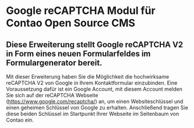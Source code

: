 # Google reCAPTCHA Modul für Contao Open Source CMS

## Diese Erweiterung stellt Google reCAPTCHA V2 in Form eines neuen Formularfeldes im Formulargenerator bereit.

Mit dieser Erweiterung haben Sie die Möglichkeit die hochwirksame reCAPTCHA V2 von Google in Ihrem Kontaktformular einzubinden. Eine Voraussetzung dafür ist ein Google Account, mit diesem Account melden Sie sich auf der reCAPTCHA Webseite (https://www.google.com/recaptcha/) an, um einen Websiteschlüssel und einen geheimen Schlüssel von Google zu erhalten. Anschließend tragen Sie diese beiden Schlüssel im Startpunkt Ihrer Webseite im Seitenbaum von Contao ein.
